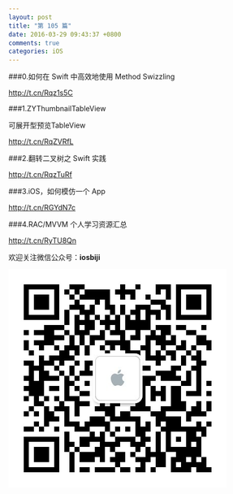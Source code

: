 ```yaml
---
layout: post
title: "第 105 篇"
date: 2016-03-29 09:43:37 +0800
comments: true
categories: iOS
---
```


###0.如何在 Swift 中高效地使用 Method Swizzling

<http://t.cn/Rqz1s5C>

###1.ZYThumbnailTableView

可展开型预览TableView

<http://t.cn/RqZVRfL>

###2.翻转二叉树之 Swift 实践

<http://t.cn/RqzTuRf>

###3.iOS，如何模仿一个 App

<http://t.cn/RGYdN7c>

###4.RAC/MVVM 个人学习资源汇总

<http://t.cn/RyTU8Qn>

欢迎关注微信公众号：**iosbiji**

![iOS开发笔记](/images/weixin.jpg)
